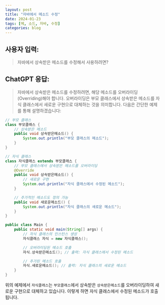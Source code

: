 ```yaml
---
layout: post
title: "자바에서 메소드 수정"
date: 2024-01-23
tags: [메, 소드, 자바, 수정]
categories: blog
---
```


## 사용자 입력:
> 자바에서 상속받은 메소드를 수정해서 사용하려면?

## ChatGPT 응답:
> 자바에서 상속받은 메소드를 수정하려면, 해당 메소드를 오버라이딩(Overriding)해야 합니다. 오버라이딩은 부모 클래스에서 상속받은 메소드를 자식 클래스에서 새로운 구현으로 대체하는 것을 의미합니다. 다음은 간단한 예제를 통해 설명하겠습니다:

```java
// 부모 클래스
class 부모클래스 {
    // 상속받은 메소드
    public void 상속받은메소드() {
        System.out.println("부모 클래스의 메소드");
    }
}

// 자식 클래스
class 자식클래스 extends 부모클래스 {
    // 부모 클래스에서 상속받은 메소드를 오버라이딩
    @Override
    public void 상속받은메소드() {
        // 새로운 구현
        System.out.println("자식 클래스에서 수정된 메소드");
    }

    // 추가적인 메소드도 정의 가능
    public void 새로운메소드() {
        System.out.println("자식 클래스의 새로운 메소드");
    }
}

public class Main {
    public static void main(String[] args) {
        // 자식 클래스의 인스턴스 생성
        자식클래스 자식 = new 자식클래스();

        // 오버라이딩된 메소드 호출
        자식.상속받은메소드(); // 출력: 자식 클래스에서 수정된 메소드

        // 추가된 메소드 호출
        자식.새로운메소드(); // 출력: 자식 클래스의 새로운 메소드
    }
}
```

위의 예제에서 `자식클래스`는 `부모클래스`에서 상속받은 `상속받은메소드`를 오버라이딩하여 새로운 구현으로 대체하고 있습니다. 이렇게 하면 자식 클래스에서 수정된 메소드가 호출됩니다.

